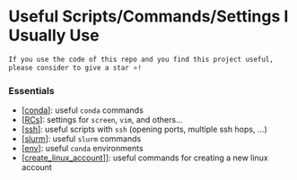 # Useful Scripts/Commands/Settings I Usually Use

```bash
If you use the code of this repo and you find this project useful, 
please consider to give a star ⭐!
```

### Essentials
- [[conda](https://github.com/guglielmocamporese/useful/blob/main/conda.md)]: useful `conda` commands
- [[RCs](https://github.com/guglielmocamporese/useful/blob/main/rc.md)]: settings for `screen`, `vim`, and others...
- [[ssh](https://github.com/guglielmocamporese/useful/blob/main/ssh.md)]: useful scripts with `ssh` (opening ports, multiple ssh hops, ...)
- [[slurm](https://github.com/guglielmocamporese/useful/blob/main/slurm.md)]: useful `slurm` commands
- [[env](https://github.com/guglielmocamporese/useful/blob/main/envs/envs.md)]: useful `conda` environments
- [[create_linux_account]](https://github.com/guglielmocamporese/useful/blob/main/create_linux_account.md)]: useful commands for creating a new linux account
